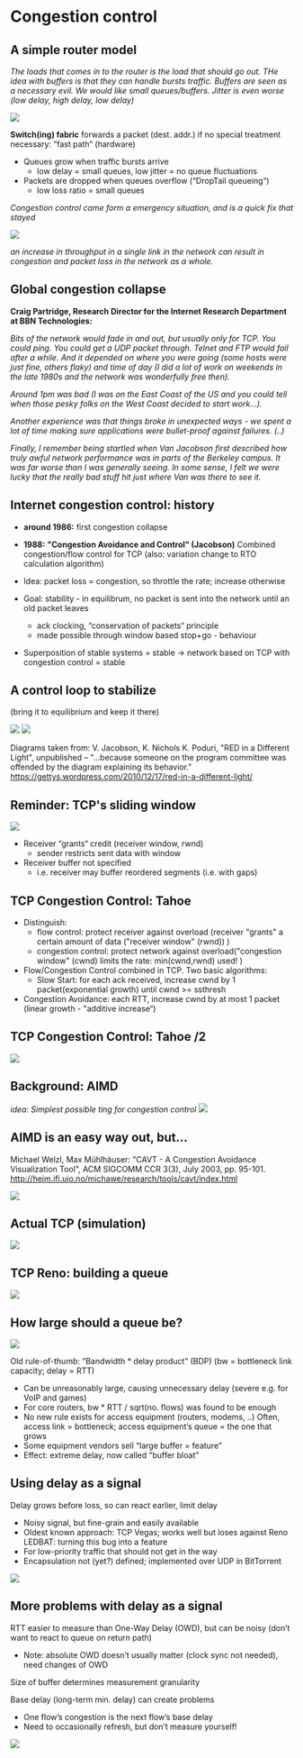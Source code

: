 # Congestion control

## A simple router model

*The loads that comes in to the router is the load that should go out. THe idea with buffers is that they can handle bursts traffic. Buffers are seen as a necessary evil. We would like small queues/buffers. Jitter is even worse (low delay, high delay, low delay)*

![](resources/lecture_5/a_simple_routing_model.png)

**Switch(ing) fabric** forwards a packet (dest. addr.)
if no special treatment necessary: “fast path“ (hardware)

- Queues grow when traffic bursts arrive
    - low delay = small queues, low jitter = no queue fluctuations
- Packets are dropped when queues overflow (“DropTail queueing“)
    - low loss ratio = small queues


*Congestion control came form a emergency situation, and is a quick fix that stayed*

![](resources/lecture_5/knee_cliff_diagram.png)

*an increase in throughput in a single link in the network can result in congestion and packet loss in the network as a whole.*

## Global congestion collapse

**Craig Partridge, Research Director for the Internet Research Department at BBN Technologies:**

*Bits of the network would fade in and out, but usually only for TCP. You could ping. You could get a UDP packet through. Telnet and FTP would fail after a while. And it depended on where you were going (some hosts were just fine, others flaky) and time of day (I did a lot of work on weekends in the late 1980s and the network was wonderfully free then).*

*Around 1pm was bad (I was on the East Coast of the US and you could tell when those pesky folks on the West Coast decided to start work...).*

*Another experience was that things broke in unexpected ways - we spent a lot of time making sure applications were bullet-proof against failures. (..)*

*Finally, I remember being startled when Van Jacobson first described how truly awful network performance was in parts of the Berkeley campus. It was far worse than I was generally seeing. In some sense, I felt we were lucky that the really bad stuff hit just where Van was there to see it.*

## Internet congestion control: history

- **around 1986:** first congestion collapse
- **1988:** __"Congestion Avoidance and Control" (Jacobson)__
Combined congestion/flow control for TCP
(also: variation change to RTO calculation algorithm)

- Idea: packet loss = congestion, so throttle the rate; increase
otherwise

-  Goal: stability - in equilibrum, no packet is sent into the network until an old packet leaves
    - ack clocking, “conservation of packets“ principle
    - made possible through window based stop+go - behaviour

- Superposition of stable systems = stable -> network based on TCP with congestion control = stable

## A control loop to stabilize
(bring it to equilibrium and keep it there)

![](resources/lecture_5/controll_loop_to_stabilize_1.png)
![](resources/lecture_5/controll_loop_to_stabilize_2.png)

Diagrams taken from:
V. Jacobson, K. Nichols K. Poduri,
"RED in a Different Light", unpublished
– "...because someone on the program committee was offended
by the diagram explaining its behavior."
https://gettys.wordpress.com/2010/12/17/red-in-a-different-light/

## Reminder: TCP's sliding window

![](resources/lecture_5/tcp_sliding_window.png)

- Receiver “grants“ credit (receiver window, rwnd)
    - sender restricts sent data with window
- Receiver buffer not specified
    - i.e. receiver may buffer reordered segments (i.e. with gaps)

## TCP Congestion Control: Tahoe
- Distinguish:
    - flow control: protect receiver against overload (receiver "grants" a certain amount of data ("receiver window" (rwnd)) )
    - congestion control: protect network against overload("congestion window" (cwnd) limits the rate: min(cwnd,rwnd) used! )
- Flow/Congestion Control combined in TCP. Two basic algorithms:
    - Slow Start: for each ack received, increase cwnd by 1 packet(exponential growth) until cwnd >= ssthresh
- Congestion Avoidance: each RTT, increase cwnd by at most 1 packet (linear growth - "additive increase“)

## TCP Congestion Control: Tahoe /2

![](resources/lecture_5/tcp_congestion_control_tahoe_2.png)

## Background: AIMD
*idea: Simplest possible ting for congestion control*
![](resources/lecture_5/background_aimd.png)


## AIMD is an easy way out, but...
Michael Welzl, Max Mühlhäuser: "CAVT - A Congestion Avoidance Visualization Tool",
ACM SIGCOMM CCR 3(3), July 2003, pp. 95-101.
http://heim.ifi.uio.no/michawe/research/tools/cavt/index.html

![](resources/lecture_5/aimd_is_an_easy_way_out_but.png)

## Actual TCP (simulation)

![](resources/lecture_5/actual_tcp_simulation.png)

## TCP Reno: building a queue

![](resources/lecture_5/tcp_reno.png)


## How large should a queue be?

![](resources/lecture_5/link_capacity_and_buffer.png)

Old rule-of-thumb: “Bandwidth * delay product” (BDP)
(bw = bottleneck link capacity; delay = RTT)
- Can be unreasonably large,
causing unnecessary delay
(severe e.g. for VoIP and games)
- For core routers,
bw * RTT / sqrt(no. flows) was found to be enough
- No new rule exists for access equipment (routers, modems, ..)
Often, access link = bottleneck;
access equipment’s queue = the one that grows
- Some equipment vendors sell “large buffer = feature”
- Effect: extreme delay, now called “buffer bloat”


## Using delay as a signal

Delay grows before loss, so can react earlier, limit delay
- Noisy signal, but fine-grain and easily available
- Oldest known approach: TCP Vegas; works well but loses against Reno
LEDBAT: turning this bug into a feature
- For low-priority traffic that should not get in the way
- Encapsulation not (yet?) defined; implemented over UDP in BitTorrent

![](resources/lecture_5/using_delay_as_a_signal.png)


## More problems with delay as a signal

RTT easier to measure than One-Way Delay (OWD), but can be
noisy (don’t want to react to queue on return path)
- Note: absolute OWD doesn’t usually matter (clock sync not needed),
need changes of OWD

Size of buffer determines measurement granularity

Base delay (long-term min. delay) can create problems
- One flow’s congestion is the next flow’s base delay
- Need to occasionally refresh, but don’t measure yourself!

![](resources/lecture_5/more_problems_with_delay_as_a_signal.png)